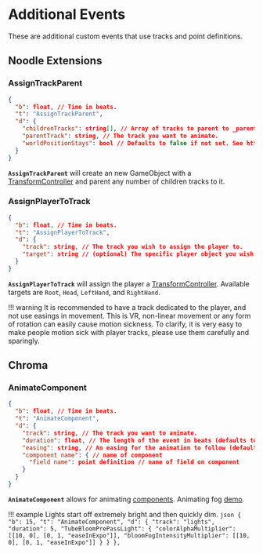 # Additional Events

These are additional custom events that use tracks and point definitions.

## Noodle Extensions

### AssignTrackParent

```json
{
  "b": float, // Time in beats.
  "t": "AssignTrackParent",
  "d": {
    "childrenTracks": string[], // Array of tracks to parent to _parentTrack.
    "parentTrack": string, // The track you want to animate.
    "worldPositionStays": bool // Defaults to false if not set. See https://docs.unity3d.com/ScriptReference/Transform.SetParent.html
  }
}
```

**`AssignTrackParent`** will create an new GameObject with a [TransformController](/environment/environment/#transformcontroller) and parent any number of children tracks to it.

### AssignPlayerToTrack

```json
{
  "b": float, // Time in beats.
  "t": "AssignPlayerToTrack",
  "d": {
    "track": string, // The track you wish to assign the player to.
    "target": string // (optional) The specific player object you wish to target.
  }
}
```

**`AssignPlayerToTrack`** will assign the player a [TransformController](/environment/environment/#transformcontroller).
Available targets are `Root`, `Head`, `LeftHand`, and `RightHand`.

!!! warning
    It is recommended to have a track dedicated to the player, and not use easings in movement.
    This is VR, non-linear movement or any form of rotation can easily cause motion sickness.
    To clarify, it is very easy to make people motion sick with player tracks, please use them carefully and sparingly.

## Chroma

### AnimateComponent

```json
{
  "b": float, // Time in beats.
  "t": "AnimateComponent",
  "d": {
    "track": string, // The track you want to animate.
    "duration": float, // The length of the event in beats (defaults to 0).
    "easing": string, // An easing for the animation to follow (defaults to easeLinear).
    "component name": { // name of component
      "field name": point definition // name of field on component
    }
  }
}
```

**`AnimateComponent`** allows for animating [components](/environment/environment/#components). Animating fog [demo](https://streamable.com/d1ztwq).

!!! example
    Lights start off extremely bright and then quickly dim.
    ```json
    {
      "b": 15,
      "t": "AnimateComponent",
      "d": {
        "track": "lights",
        "duration": 5,
        "TubeBloomPrePassLight":
          {
              "colorAlphaMultiplier": [[10, 0], [0, 1, "easeInExpo"]],
              "bloomFogIntensityMultiplier": [[10, 0], [0, 1, "easeInExpo"]]
          }
      }
    },
    ```
